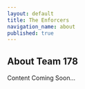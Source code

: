 ```yaml
---
layout: default
title: The Enforcers
navigation_name: about
published: true
---
```


## About Team 178

Content Coming Soon...
